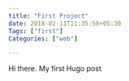 ```yaml
---
title: "First Project"
date: 2018-02-11T11:35:58+05:30
Tags: ["first"]
Categories: ["web"]

---
```


Hi there. My first Hugo post